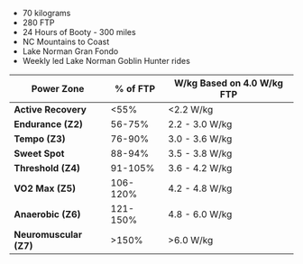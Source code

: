 - 70 kilograms
- 280 FTP
- 24 Hours of Booty - 300 miles
- NC Mountains to Coast
- Lake Norman Gran Fondo
- Weekly led Lake Norman Goblin Hunter rides

| Power Zone         | % of FTP | W/kg Based on 4.0 W/kg FTP |
|--------------------|---------|---------------------------|
| **Active Recovery**  | <55%    | <2.2 W/kg                |
| **Endurance (Z2)**  | 56-75%  | 2.2 - 3.0 W/kg           |
| **Tempo (Z3)**      | 76-90%  | 3.0 - 3.6 W/kg           |
| **Sweet Spot**      | 88-94%  | 3.5 - 3.8 W/kg           |
| **Threshold (Z4)**  | 91-105% | 3.6 - 4.2 W/kg           |
| **VO2 Max (Z5)**    | 106-120%| 4.2 - 4.8 W/kg           |
| **Anaerobic (Z6)**  | 121-150%| 4.8 - 6.0 W/kg           |
| **Neuromuscular (Z7)** | >150%  | >6.0 W/kg               |
